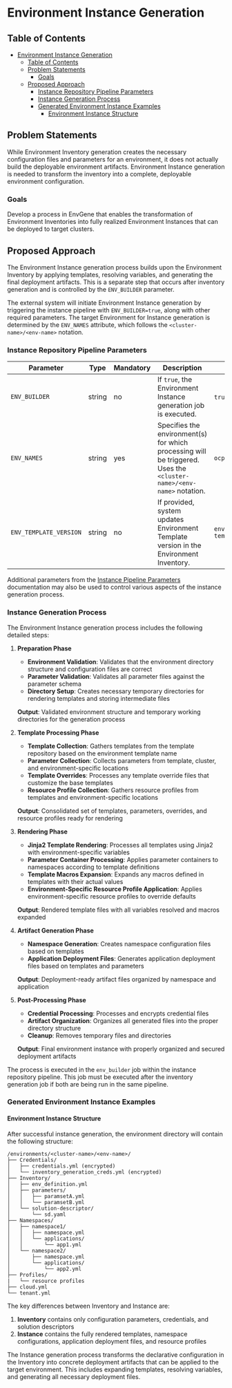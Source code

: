 # Environment Instance Generation

## Table of Contents

- [Environment Instance Generation](#environment-instance-generation)
  - [Table of Contents](#table-of-contents)
  - [Problem Statements](#problem-statements)
    - [Goals](#goals)
  - [Proposed Approach](#proposed-approach)
    - [Instance Repository Pipeline Parameters](#instance-repository-pipeline-parameters)
    - [Instance Generation Process](#instance-generation-process)
    - [Generated Environment Instance Examples](#generated-environment-instance-examples)
      - [Environment Instance Structure](#environment-instance-structure)

## Problem Statements

While Environment Inventory generation creates the necessary configuration files and parameters for an environment, it does not actually build the deployable environment artifacts. Environment Instance generation is needed to transform the inventory into a complete, deployable environment configuration.

### Goals

Develop a process in EnvGene that enables the transformation of Environment Inventories into fully realized Environment Instances that can be deployed to target clusters.

## Proposed Approach

The Environment Instance generation process builds upon the Environment Inventory by applying templates, resolving variables, and generating the final deployment artifacts. This is a separate step that occurs after inventory generation and is controlled by the `ENV_BUILDER` parameter.

The external system will initiate Environment Instance generation by triggering the instance pipeline with `ENV_BUILDER=true`, along with other required parameters. The target Environment for Instance generation is determined by the `ENV_NAMES` attribute, which follows the `<cluster-name>/<env-name>` notation.

### Instance Repository Pipeline Parameters

| Parameter | Type | Mandatory | Description | Example |
|-----------|-------------|------|---------|----------|
| `ENV_BUILDER` | string | no | If `true`, the Environment Instance generation job is executed. | `true` OR `false` |
| `ENV_NAMES` | string | yes | Specifies the environment(s) for which processing will be triggered. Uses the `<cluster-name>/<env-name>` notation. | `ocp-01/platform` |
| `ENV_TEMPLATE_VERSION` | string | no | If provided, system updates Environment Template version in the Environment Inventory. | `env-template:v1.2.3` |

Additional parameters from the [Instance Pipeline Parameters](instance-pipeline-parameters.md) documentation may also be used to control various aspects of the instance generation process.

### Instance Generation Process

The Environment Instance generation process includes the following detailed steps:

1. **Preparation Phase**
   - **Environment Validation**: Validates that the environment directory structure and configuration files are correct
   - **Parameter Validation**: Validates all parameter files against the parameter schema
   - **Directory Setup**: Creates necessary temporary directories for rendering templates and storing intermediate files
   
   **Output**: Validated environment structure and temporary working directories for the generation process

2. **Template Processing Phase**
   - **Template Collection**: Gathers templates from the template repository based on the environment template name
   - **Parameter Collection**: Collects parameters from template, cluster, and environment-specific locations
   - **Template Overrides**: Processes any template override files that customize the base templates
   - **Resource Profile Collection**: Gathers resource profiles from templates and environment-specific locations
   
   **Output**: Consolidated set of templates, parameters, overrides, and resource profiles ready for rendering

3. **Rendering Phase**
   - **Jinja2 Template Rendering**: Processes all templates using Jinja2 with environment-specific variables
   - **Parameter Container Processing**: Applies parameter containers to namespaces according to template definitions
   - **Template Macros Expansion**: Expands any macros defined in templates with their actual values
   - **Environment-Specific Resource Profile Application**: Applies environment-specific resource profiles to override defaults
   
   **Output**: Rendered template files with all variables resolved and macros expanded

4. **Artifact Generation Phase**
   - **Namespace Generation**: Creates namespace configuration files based on templates
   - **Application Deployment Files**: Generates application deployment files based on templates and parameters
   
   **Output**: Deployment-ready artifact files organized by namespace and application

5. **Post-Processing Phase**
   - **Credential Processing**: Processes and encrypts credential files
   - **Artifact Organization**: Organizes all generated files into the proper directory structure
   - **Cleanup**: Removes temporary files and directories
   
   **Output**: Final environment instance with properly organized and secured deployment artifacts

The process is executed in the `env_builder` job within the instance repository pipeline. This job must be executed after the inventory generation job if both are being run in the same pipeline.

### Generated Environment Instance Examples

#### Environment Instance Structure

After successful instance generation, the environment directory will contain the following structure:

```
/environments/<cluster-name>/<env-name>/
├── Credentials/
│   ├── credentials.yml (encrypted)
│   └── inventory_generation_creds.yml (encrypted)
├── Inventory/
│   ├── env_definition.yml
│   ├── parameters/
│   │   ├── paramsetA.yml
│   │   └── paramsetB.yml
│   └── solution-descriptor/
│       └── sd.yaml
├── Namespaces/
│   ├── namespace1/
│   │   ├── namespace.yml
│   │   └── applications/
│   │       └── app1.yml
│   └── namespace2/
│       ├── namespace.yml
│       └── applications/
│           └── app2.yml
├── Profiles/
|   └── resource profiles
├── cloud.yml
└── tenant.yml
```

The key differences between Inventory and Instance are:

1. **Inventory** contains only configuration parameters, credentials, and solution descriptors
2. **Instance** contains the fully rendered templates, namespace configurations, application deployment files, and resource profiles

The Instance generation process transforms the declarative configuration in the Inventory into concrete deployment artifacts that can be applied to the target environment. This includes expanding templates, resolving variables, and generating all necessary deployment files.
